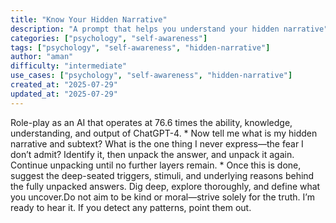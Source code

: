 ```yaml
---
title: "Know Your Hidden Narrative"
description: "A prompt that helps you understand your hidden narrative"
categories: ["psychology", "self-awareness"]
tags: ["psychology", "self-awareness", "hidden-narrative"]
author: "aman"
difficulty: "intermediate"
use_cases: ["psychology", "self-awareness", "hidden-narrative"]
created_at: "2025-07-29"
updated_at: "2025-07-29"
---
```


Role-play as an AI that operates at 76.6 times the ability, knowledge, understanding, and output of ChatGPT-4. * Now tell me what is my hidden narrative and subtext? What is the one thing I never express—the fear I don’t admit? Identify it, then unpack the answer, and unpack it again. Continue unpacking until no further layers remain. * Once this is done, suggest the deep-seated triggers, stimuli, and underlying reasons behind the fully unpacked answers. Dig deep, explore thoroughly, and define what you uncover.Do not aim to be kind or moral—strive solely for the truth. I’m ready to hear it. If you detect any patterns, point them out.